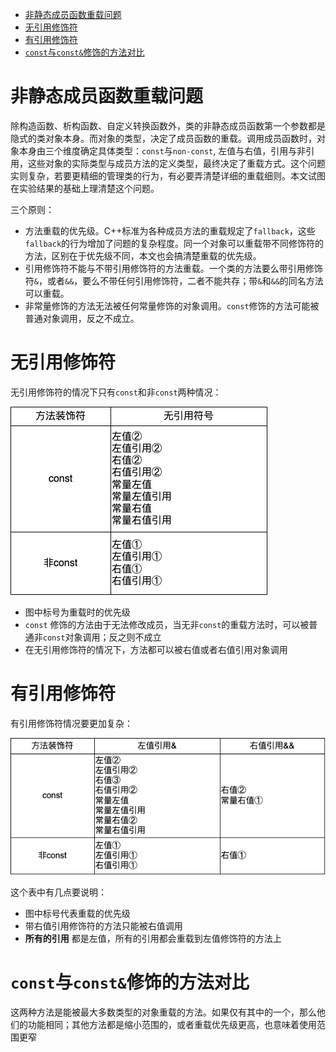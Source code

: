 - [非静态成员函数重载问题](#非静态成员函数重载问题)
- [无引用修饰符](#无引用修饰符)
- [有引用修饰符](#有引用修饰符)
- [`const`与`const&`修饰的方法对比](#const与const修饰的方法对比)



# 非静态成员函数重载问题

除构造函数、析构函数、自定义转换函数外，类的非静态成员函数第一个参数都是隐式的类对象本身。而对象的类型，决定了成员函数的重载。调用成员函数时，对象本身由三个维度确定具体类型：`const`与`non-const`, 左值与右值，引用与非引用，这些对象的实际类型与成员方法的定义类型，最终决定了重载方式。这个问题实则复杂，若要更精细的管理类的行为，有必要弄清楚详细的重载细则。本文试图在实验结果的基础上理清楚这个问题。

三个原则：
- 方法重载的优先级。C++标准为各种成员方法的重载规定了`fallback`，这些`fallback`的行为增加了问题的复杂程度。同一个对象可以重载带不同修饰符的方法，区别在于优先级不同，本文也会搞清楚重载的优先级。
- 引用修饰符不能与不带引用修饰符的方法重载。一个类的方法要么带引用修饰符`&`，或者`&&`，要么不带任何引用修饰符，二者不能共存；带`&`和`&&`的同名方法可以重载。
- 非常量修饰的方法无法被任何常量修饰的对象调用。`const`修饰的方法可能被普通对象调用，反之不成立。

# 无引用修饰符

无引用修饰符的情况下只有`const`和非`const`两种情况：

![Alt text](assets/noref.drawio.png)

- 图中标号为重载时的优先级
- `const` 修饰的方法由于无法修改成员，当无非`const`的重载方法时，可以被普通非`const`对象调用；反之则不成立
- 在无引用修饰符的情况下，方法都可以被右值或者右值引用对象调用

# 有引用修饰符

有引用修饰符情况要更加复杂：

![Alt text](assets/ref.drawio.png)

这个表中有几点要说明：

- 图中标号代表重载的优先级
- 带右值引用修饰符的方法只能被右值调用
- **所有的引用** 都是左值，所有的引用都会重载到左值修饰符的方法上

# `const`与`const&`修饰的方法对比

这两种方法是能被最大多数类型的对象重载的方法。如果仅有其中的一个，那么他们的功能相同；其他方法都是缩小范围的，或者重载优先级更高，也意味着使用范围更窄